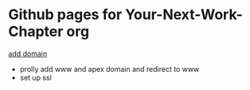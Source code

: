 # Github pages for Your-Next-Work-Chapter org

[add domain](https://docs.github.com/en/pages/configuring-a-custom-domain-for-your-github-pages-site/about-custom-domains-and-github-pages#supported-custom-domains)

- prolly add www and apex domain and redirect to www
- set up ssl

